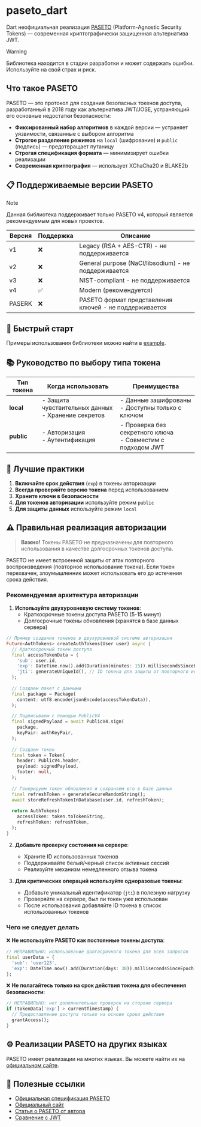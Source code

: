 # paseto_dart

Dart неофициальная реализация [PASETO](https://paseto.io) (Platform-Agnostic Security Tokens) — современная криптографически защищенная альтернатива JWT.

> [!WARNING]
> Библиотека находится в стадии разработки и может содержать ошибки. Используйте на свой страх и риск.

## Что такое PASETO

PASETO — это протокол для создания безопасных токенов доступа, разработанный в 2018 году как альтернатива JWT/JOSE, устраняющий его основные недостатки безопасности:

- **Фиксированный набор алгоритмов** в каждой версии — устраняет уязвимости, связанные с выбором алгоритма
- **Строгое разделение режимов** на `local` (шифрование) и `public` (подпись) — предотвращает путаницу
- **Строгая спецификация формата** — минимизирует ошибки реализации
- **Современная криптография** — использует XChaCha20 и BLAKE2b

## 📋 Поддерживаемые версии PASETO

> [!NOTE]
> Данная библиотека поддерживает только PASETO v4, который является рекомендуемым для новых проектов.

| Версия  | Поддержка | Описание |
|---------|-----------|----------|
| v1      | ❌        | Legacy (RSA + AES-CTR) - не поддерживается |
| v2      | ❌        | General purpose (NaCl/libsodium) - не поддерживается |
| v3      | ❌        | NIST-compliant - не поддерживается |
| v4      | ✅        | Modern (рекомендуется) |
| PASERK  | ❌        | PASETO формат представления ключей - не поддерживается |

## 🔐 Быстрый старт

Примеры использования библиотеки можно найти в [example](example).

## 📚 Руководство по выбору типа токена

| Тип токена | Когда использовать | Преимущества |
|------------|-------------------|--------------|
| **local**  | - Защита чувствительных данных<br> - Хранение секретов | - Данные зашифрованы<br> - Доступны только с ключом |
| **public** | - Авторизация<br> - Аутентификация | - Проверка без секретного ключа<br> - Совместим с подходом JWT |

## 🔑 Лучшие практики

1. **Включайте срок действия** (`exp`) в токены авторизации
2. **Всегда проверяйте версию токена** перед использованием
3. **Храните ключи в безопасности**
4. **Для токенов авторизации** используйте режим `public`
5. **Для защиты данных** используйте режим `local`

## ⚠️ Правильная реализация авторизации

> **Важно!** Токены PASETO не предназначены для повторного использования в качестве долгосрочных токенов доступа.

PASETO не имеет встроенной защиты от атак повторного воспроизведения (повторное использование токена). Если токен перехвачен, злоумышленник может использовать его до истечения срока действия.

### Рекомендуемая архитектура авторизации

1. **Используйте двухуровневую систему токенов**:
   - Краткосрочные токены доступа PASETO (5-15 минут)
   - Долгосрочные токены обновления (хранятся в базе данных сервера)

```dart
// Пример создания токенов в двухуровневой системе авторизации
Future<AuthTokens> createAuthTokens(User user) async {
  // Краткосрочный токен доступа
  final accessTokenData = {
    'sub': user.id,
    'exp': DateTime.now().add(Duration(minutes: 15)).millisecondsSinceEpoch ~/ 1000,
    'jti': generateUniqueId(), // ID токена для защиты от повторного использования
  };
  
  // Создаем пакет с данными
  final package = Package(
    content: utf8.encode(jsonEncode(accessTokenData)),
  );

  // Подписываем с помощью PublicV4
  final signedPayload = await PublicV4.sign(
    package,
    keyPair: authKeyPair,
  );
  
  // Создаем токен
  final token = Token(
    header: PublicV4.header,
    payload: signedPayload,
    footer: null,
  );
  
  // Генерируем токен обновления и сохраняем его в базе данных
  final refreshToken = generateSecureRandomString();
  await storeRefreshTokenInDatabase(user.id, refreshToken);
  
  return AuthTokens(
    accessToken: token.toTokenString,
    refreshToken: refreshToken,
  );
}
```

2. **Добавьте проверку состояния на сервере**:
   - Храните ID использованных токенов
   - Поддерживайте белый/черный список активных сессий
   - Реализуйте механизм немедленного отзыва токена

3. **Для критических операций используйте одноразовые токены**:
   - Добавьте уникальный идентификатор (`jti`) в полезную нагрузку
   - Проверяйте на сервере, был ли токен уже использован
   - После использования добавляйте ID токена в список использованных токенов

### Чего не следует делать

❌ **Не используйте PASETO как постоянные токены доступа**:
```dart
// НЕПРАВИЛЬНО: использование долгосрочного токена для всех запросов
final userData = {
  'sub': 'user123',
  'exp': DateTime.now().add(Duration(days: 30)).millisecondsSinceEpoch ~/ 1000
};
```

❌ **Не полагайтесь только на срок действия токена для обеспечения безопасности**:
```dart
// НЕПРАВИЛЬНО: нет дополнительных проверок на стороне сервера
if (tokenData['exp'] > currentTimestamp) {
  // Предоставление доступа только на основе срока действия
  grantAccess();
}
```

## ⚙️ Реализации PASETO на других языках

PASETO имеет реализации на многих языках. Вы можете найти их на [официальном сайте](https://paseto.io/implementations/).

## 📖 Полезные ссылки

- [Официальная спецификация PASETO](https://github.com/paseto-standard/paseto-spec)
- [Официальный сайт](https://paseto.io/)
- [Статья о PASETO от автора](https://paragonie.com/blog/2018/03/paseto-platform-agnostic-security-tokens-is-secure-alternative-jose-standards-jwt-etc)
- [Сравнение с JWT](https://developer.okta.com/blog/2019/10/17/a-thorough-introduction-to-paseto)